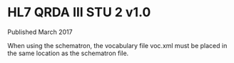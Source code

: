 # HL7 QRDA III STU 2 v1.0

Published March 2017

When  using the schematron, the vocabulary file voc.xml must be placed in the same location as the schematron file.